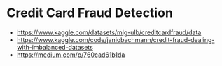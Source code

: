 # Credit Card Fraud Detection


- https://www.kaggle.com/datasets/mlg-ulb/creditcardfraud/data
- https://www.kaggle.com/code/janiobachmann/credit-fraud-dealing-with-imbalanced-datasets
- https://medium.com/p/760cad61b1da
